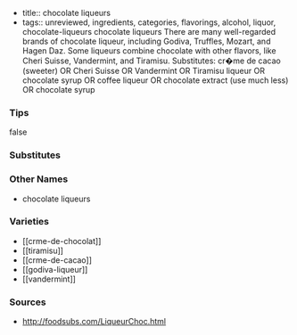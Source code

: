 - title:: chocolate liqueurs
- tags:: unreviewed, ingredients, categories, flavorings, alcohol, liquor, chocolate-liqueurs
chocolate liqueurs There are many well-regarded brands of chocolate liqueur, including Godiva, Truffles, Mozart, and Hagen Daz. Some liqueurs combine chocolate with other flavors, like Cheri Suisse, Vandermint, and Tiramisu. Substitutes: cr�me de cacao (sweeter) OR Cheri Suisse OR Vandermint OR Tiramisu liqueur OR chocolate syrup OR coffee liqueur OR chocolate extract (use much less) OR chocolate syrup

### Tips
false

### Substitutes


### Other Names

* chocolate liqueurs

### Varieties

* [[crme-de-chocolat]]
* [[tiramisu]]
* [[crme-de-cacao]]
* [[godiva-liqueur]]
* [[vandermint]]

### Sources
* http://foodsubs.com/LiqueurChoc.html
